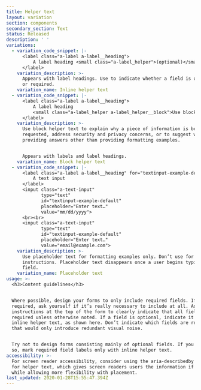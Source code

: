 ```yaml
---
title: Helper text
layout: variation
section: components
secondary_section: Text
status: Released
description: ' '
variations:
  - variation_code_snippet: |-
      <label class="a-label a-label__heading">
          A label heading <small class="a-label_helper">(optional)</small>
      </label>
    variation_description: >-
      Appears with label headings. Use to indicate whether a field is optional
      or required.
    variation_name: Inline helper text
  - variation_code_snippet: |-
      <label class="a-label a-label__heading">
          A label heading
          <small class="a-label_helper a-label_helper__block">Use block helper text for instructions</small>
      </label>
    variation_description: >-
      Use block helper text to explain why a piece of information is being
      requested, address security and privacy concerns, or to suggest ways of
      providing answers other than providing formatting examples.


      Appears with labels and label headings.
    variation_name: Block helper text
  - variation_code_snippet: |-
      <label class="a-label a-label__heading" for="textinput-example-default">
          A text input
      </label>
      <input class="a-text-input"
             type="text"
             id="textinput-example-default"
             placeholder="Enter text…"
             value="mm/dd/yyyy">
      <br><br>
      <input class="a-text-input"
             type="text"
             id="textinput-example-default"
             placeholder="Enter text…"
             value="email@example.com">
    variation_description: >-
      Use placeholder text for formatting examples only. Don’t use for
      instructions. Placeholder text disappears once a user begins typing in the
      field.
    variation_name: Placeholder text
usage: >-
  <h3>Content guidelines</h3>


  Where possible, design your forms to only include required fields. If it’s not
  required, ask yourself if it’s really necessary to include at all. Add
  instructions at the top of the form to clearly indicate that all fields are
  required unless otherwise noted. If a field is optional, indicate it with
  inline helper text, as shown here. Don’t indicate which fields are required;
  that would only introduce redundant visual noise.


  Try not to design forms consisting mainly of optional fields. If you must do
  so, mark required field labels only with inline helper text.
accessibility: >-
  For screen reader accessibility, consider using the aria-describedby attribute
  for helper text, which gives screen readers users the information if they need
  while allowing more flexibility with placement.
last_updated: 2020-01-28T15:55:47.394Z
---
```

